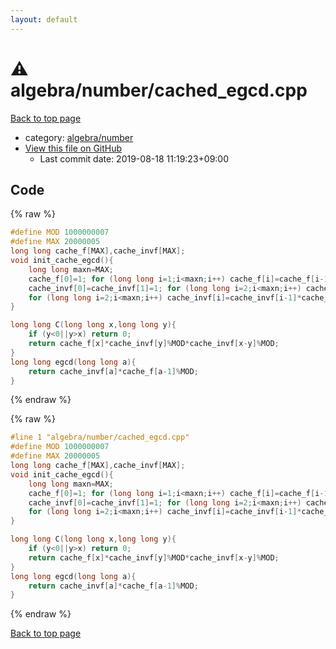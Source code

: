 ```yaml
---
layout: default
---
```


<!-- mathjax config similar to math.stackexchange -->
<script type="text/javascript" async
  src="https://cdnjs.cloudflare.com/ajax/libs/mathjax/2.7.5/MathJax.js?config=TeX-MML-AM_CHTML">
</script>
<script type="text/x-mathjax-config">
  MathJax.Hub.Config({
    TeX: { equationNumbers: { autoNumber: "AMS" }},
    tex2jax: {
      inlineMath: [ ['$','$'] ],
      processEscapes: true
    },
    "HTML-CSS": { matchFontHeight: false },
    displayAlign: "left",
    displayIndent: "2em"
  });
</script>

<script type="text/javascript" src="https://cdnjs.cloudflare.com/ajax/libs/jquery/3.4.1/jquery.min.js"></script>
<script src="https://cdn.jsdelivr.net/npm/jquery-balloon-js@1.1.2/jquery.balloon.min.js" integrity="sha256-ZEYs9VrgAeNuPvs15E39OsyOJaIkXEEt10fzxJ20+2I=" crossorigin="anonymous"></script>
<script type="text/javascript" src="../../../assets/js/copy-button.js"></script>
<link rel="stylesheet" href="../../../assets/css/copy-button.css" />


# :warning: algebra/number/cached_egcd.cpp

<a href="../../../index.html">Back to top page</a>

* category: <a href="../../../index.html#eff53351317ed5e83ba9ff9cfd3cdf3c">algebra/number</a>
* <a href="{{ site.github.repository_url }}/blob/master/algebra/number/cached_egcd.cpp">View this file on GitHub</a>
    - Last commit date: 2019-08-18 11:19:23+09:00




## Code

<a id="unbundled"></a>
{% raw %}
```cpp
#define MOD 1000000007
#define MAX 20000005
long long cache_f[MAX],cache_invf[MAX];
void init_cache_egcd(){
    long long maxn=MAX;
    cache_f[0]=1; for (long long i=1;i<maxn;i++) cache_f[i]=cache_f[i-1]*i%MOD;
    cache_invf[0]=cache_invf[1]=1; for (long long i=2;i<maxn;i++) cache_invf[i]=MOD-(MOD/i)*cache_invf[MOD%i]%MOD;
    for (long long i=2;i<maxn;i++) cache_invf[i]=cache_invf[i-1]*cache_invf[i]%MOD;
}

long long C(long long x,long long y){
    if (y<0||y>x) return 0;
    return cache_f[x]*cache_invf[y]%MOD*cache_invf[x-y]%MOD;
}
long long egcd(long long a){
    return cache_invf[a]*cache_f[a-1]%MOD;
}
```
{% endraw %}

<a id="bundled"></a>
{% raw %}
```cpp
#line 1 "algebra/number/cached_egcd.cpp"
#define MOD 1000000007
#define MAX 20000005
long long cache_f[MAX],cache_invf[MAX];
void init_cache_egcd(){
    long long maxn=MAX;
    cache_f[0]=1; for (long long i=1;i<maxn;i++) cache_f[i]=cache_f[i-1]*i%MOD;
    cache_invf[0]=cache_invf[1]=1; for (long long i=2;i<maxn;i++) cache_invf[i]=MOD-(MOD/i)*cache_invf[MOD%i]%MOD;
    for (long long i=2;i<maxn;i++) cache_invf[i]=cache_invf[i-1]*cache_invf[i]%MOD;
}

long long C(long long x,long long y){
    if (y<0||y>x) return 0;
    return cache_f[x]*cache_invf[y]%MOD*cache_invf[x-y]%MOD;
}
long long egcd(long long a){
    return cache_invf[a]*cache_f[a-1]%MOD;
}
```
{% endraw %}

<a href="../../../index.html">Back to top page</a>

